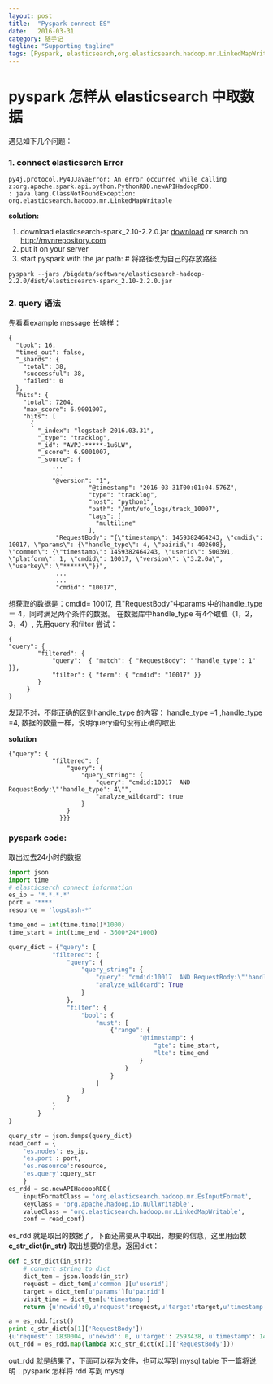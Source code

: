 ```yaml
---
layout: post
title:  "Pyspark connect ES"
date:   2016-03-31
category: 随手记
tagline: "Supporting tagline"
tags: [Pyspark, elasticsearch,org.elasticsearch.hadoop.mr.LinkedMapWritable,]
---
```



# pyspark 怎样从 elasticsearch 中取数据

遇见如下几个问题：

### 1. connect elasticserch Error

```
py4j.protocol.Py4JJavaError: An error occurred while calling z:org.apache.spark.api.python.PythonRDD.newAPIHadoopRDD.
: java.lang.ClassNotFoundException: org.elasticsearch.hadoop.mr.LinkedMapWritable
```

**solution:**
1. download elasticsearch-spark_2.10-2.2.0.jar [download](http://mvnrepository.com/artifact/org.elasticsearch/elasticsearch-spark_2.10) or search on http://mvnrepository.com
2. put it on your server
3. start pyspark with the jar path: # 将路径改为自己的存放路径

```
pyspark --jars /bigdata/software/elasticsearch-hadoop-2.2.0/dist/elasticsearch-spark_2.10-2.2.0.jar
```

### 2. query 语法
先看看example message 长啥样：

```
{
  "took": 16,
  "timed_out": false,
  "_shards": {
    "total": 38,
    "successful": 38,
    "failed": 0
  },
  "hits": {
    "total": 7204,
    "max_score": 6.9001007,
    "hits": [
      {
        "_index": "logstash-2016.03.31",
        "_type": "tracklog",
        "_id": "AVPJ-*****-1u6LW",
        "_score": 6.9001007,
        "_source": {
            ...
            ...
            "@version": "1",
                      "@timestamp": "2016-03-31T00:01:04.576Z",
                      "type": "tracklog",
                      "host": "python1",
                      "path": "/mnt/ufo_logs/track_10007",
                      "tags": [
                        "multiline"
                      ],
             "RequestBody": "{\"timestamp\": 1459382464243, \"cmdid\": 10017, \"params\": {\"handle_type\": 4, \"pairid\": 402608}, \"common\": {\"timestamp\": 1459382464243, \"userid\": 500391, \"platform\": 1, \"cmdid\": 10017, \"version\": \"3.2.0a\", \"userkey\": \"******\"}}",
             ...
             ...
             "cmdid": "10017",
```

想获取的数据是：cmdid= 10017, 且"RequestBody"中params 中的handle_type ＝ 4，同时满足两个条件的数据。
在数据库中handle_type 有4个取值（1，2，3，4）,
先用query 和filter 尝试：


```
{
"query": {
        "filtered": {
            "query":  { "match": { "RequestBody": "'handle_type': 1" }},
            "filter": { "term": { "cmdid": "10017" }}
        }
     }
}
```

发现不对，不能正确的区别handle_type 的内容：
handle_type =1 ,handle_type =4, 数据的数量一样，说明query语句没有正确的取出

**solution**

```
{"query": {
            "filtered": {
                "query": {
                    "query_string": {
                        "query": "cmdid:10017  AND RequestBody:\"'handle_type': 4\"",
                        "analyze_wildcard": true
                    }
                }
              }}}
```

### pyspark code:
取出过去24小时的数据

```python
import json
import time
# elasticserch connect information  
es_ip = '*.*.*.*'
port = '****'
resource = 'logstash-*'

time_end = int(time.time()*1000)
time_start = int(time_end - 3600*24*1000)

query_dict = {"query": {
            "filtered": {
                "query": {
                    "query_string": {
                        "query": "cmdid:10017  AND RequestBody:\"'handle_type': 4\"",
                        "analyze_wildcard": True
                    }
                },
                "filter": {
                    "bool": {
                        "must": [
                            {"range": {
                                    "@timestamp": {
                                        "gte": time_start,
                                        "lte": time_end
                                    }
                                }
                            }
                        ]
                    }
                }
            }
        }
}

query_str = json.dumps(query_dict)
read_conf = {
    'es.nodes': es_ip,
    'es.port': port,
    'es.resource':resource,
    'es.query':query_str
    }
es_rdd = sc.newAPIHadoopRDD(
    inputFormatClass = 'org.elasticsearch.hadoop.mr.EsInputFormat',
    keyClass = 'org.apache.hadoop.io.NullWritable',
    valueClass = 'org.elasticsearch.hadoop.mr.LinkedMapWritable',
    conf = read_conf)

```

es_rdd 就是取出的数据了，下面还需要从中取出，想要的信息，这里用函数 **c_str_dict(in_str)** 取出想要的信息，返回dict：


```python
def c_str_dict(in_str):
    # convert string to dict
    dict_tem = json.loads(in_str)
    request = dict_tem[u'common'][u'userid']
    target = dict_tem[u'params'][u'pairid']
    visit_time = dict_tem[u'timestamp']
    return {u'newid':0,u'request':request,u'target':target,u'timestamp':visit_time}

a = es_rdd.first()
print c_str_dict(a[1]['RequestBody'])
{u'request': 1830004, u'newid': 0, u'target': 2593438, u'timestamp': 1459267263513}
out_rdd = es_rdd.map(lambda x:c_str_dict(x[1]['RequestBody']))
```

out_rdd 就是结果了，下面可以存为文件，也可以写到 mysql table
下一篇将说明：pyspark 怎样将 rdd 写到 mysql
